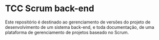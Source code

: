 # TCC Scrum back-end

Este repositório é destinado ao gerenciamento de versões do projeto de desenvolvimento de um sistema back-end, e toda documentação, de uma plataforma de gerenciamento de projetos baseado no Scrum.
